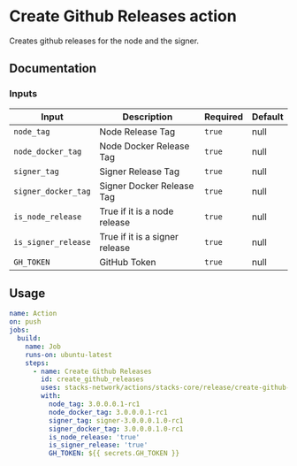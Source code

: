 # Create Github Releases action

Creates github releases for the node and the signer.

## Documentation

### Inputs

|        Input         |           Description          | Required | Default |
| -------------------- | ------------------------------ | -------- | ------- |
|     `node_tag`       | Node Release Tag               |  `true`  |   null  |
|  `node_docker_tag`   | Node Docker Release Tag        |  `true`  |   null  |
|    `signer_tag`      | Signer Release Tag             |  `true`  |   null  |
| `signer_docker_tag`  | Signer Docker Release Tag      |  `true`  |   null  |
|  `is_node_release`   | True if it is a node release   |  `true`  |   null  |
| `is_signer_release`  | True if it is a signer release |  `true`  |   null  |
|     `GH_TOKEN`       | GitHub Token                   |  `true`  |   null  |

## Usage

```yaml
name: Action
on: push
jobs:
  build:
    name: Job
    runs-on: ubuntu-latest
    steps:
      - name: Create Github Releases
        id: create_github_releases
        uses: stacks-network/actions/stacks-core/release/create-github-releases@main
        with:
          node_tag: 3.0.0.0.1-rc1
          node_docker_tag: 3.0.0.0.1-rc1
          signer_tag: signer-3.0.0.0.1.0-rc1
          signer_docker_tag: 3.0.0.0.1.0-rc1
          is_node_release: 'true'
          is_signer_release: 'true'
          GH_TOKEN: ${{ secrets.GH_TOKEN }}
```
